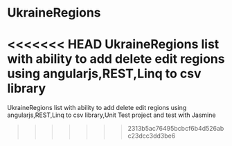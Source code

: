 # UkraineRegions
<<<<<<< HEAD
UkraineRegions list with ability to add delete edit regions using angularjs,REST,Linq to csv library
=======
UkraineRegions list with ability to add delete edit regions using angularjs,REST,Linq to csv library,Unit Test project and test with Jasmine
>>>>>>> 2313b5ac76495bcbcf6b4d526abc23dcc3dd3be6

